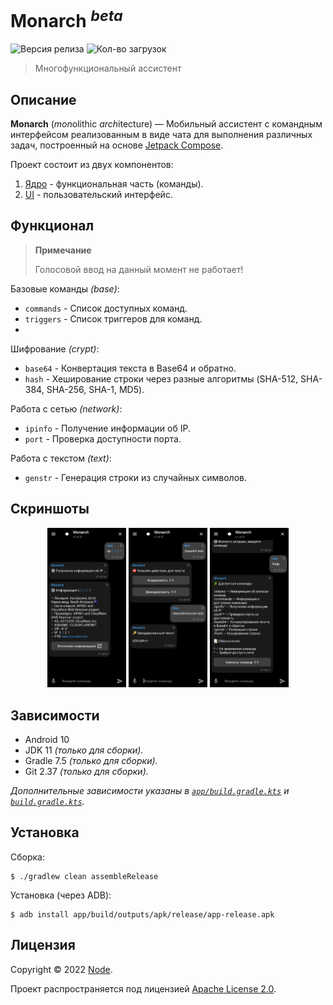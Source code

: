 # Monarch <sup>*beta*</sup> 
![Версия релиза](https://img.shields.io/github/v/release/NodesLab/Monarch?style=flat-square)
![Кол-во загрузок](https://img.shields.io/github/downloads/NodesLab/Monarch/total?style=flat-square)

> Многофункциональный ассистент

## Описание

__Monarch__ (*mon*olithic *arch*itecture) — Мобильный ассистент с командным интерфейсом
реализованным в виде чата для выполнения различных задач, построенный на основе
[Jetpack Compose](https://developer.android.com/jetpack/compose).

Проект состоит из двух компонентов:

1. [Ядро](app/src/main/java/net/monarch/app/core) - функциональная часть (команды).
2. [UI](app/src/main/java/net/monarch/app/ui) - пользовательский интерфейс.

## Функционал

> **Примечание**
>
> Голосовой ввод на данный момент не работает!

Базовые команды *(base)*:

- `commands` - Список доступных команд.
- `triggers` - Список триггеров для команд.
- 
Шифрование *(crypt)*:

- `base64` - Конвертация текста в Base64 и обратно.
- `hash` - Хеширование строки через разные алгоритмы (SHA-512, SHA-384, SHA-256, SHA-1, MD5).

Работа с сетью *(network)*:

- `ipinfo` - Получение информации об IP.
- `port` - Проверка доступности порта.

Работа с текстом *(text)*:

- `genstr` - Генерация строки из случайных символов.

## Скриншоты

<p align="center">
  <img src="docs/screenshot_1.png" alt="Снимок экрана 2" width="25%" height="25%">
  <img src="docs/screenshot_2.png" alt="Снимок экрана 2" width="25%" height="25%">
  <img src="docs/screenshot_3.png" alt="Снимок экрана 2" width="25%" height="25%">
</p>

## Зависимости

- Android 10
- JDK 11 *(только для сборки).*
- Gradle 7.5 *(только для сборки).*
- Git 2.37 *(только для сборки).*

*Дополнительные зависимости указаны в [`app/build.gradle.kts`](app/build.gradle.kts) и 
[`build.gradle.kts`](build.gradle.kts).*

## Установка

Сборка:

```shell
$ ./gradlew clean assembleRelease
```

Установка (через ADB):

```shell
$ adb install app/build/outputs/apk/release/app-release.apk
```

## Лицензия

Copyright © 2022 [Node](https://github/TheNodeOrg).

Проект распространяется под лицензией [Apache License 2.0](license).
